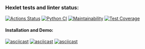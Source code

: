 ### Hexlet tests and linter status:
[![Actions Status](https://github.com/Unshock/python-project-lvl2/workflows/hexlet-check/badge.svg)](https://github.com/Unshock/python-project-lvl2/actions)
[![Python CI](https://github.com/Unshock/python-project-lvl2/actions/workflows/tests-and-linter-check.yml/badge.svg)](https://github.com/Unshock/python-project-lvl2/actions/workflows/tests-and-linter-check.yml)
[![Maintainability](https://api.codeclimate.com/v1/badges/dc7cb1754db6a42ae472/maintainability)](https://codeclimate.com/github/Unshock/python-project-lvl2/maintainability)
[![Test Coverage](https://api.codeclimate.com/v1/badges/dc7cb1754db6a42ae472/test_coverage)](https://codeclimate.com/github/Unshock/python-project-lvl2/test_coverage)
#### Installation and Demo:
[![asciicast](https://asciinema.org/a/2PgFE4iL2xzLrZznVYVMy86TY.svg)](https://asciinema.org/a/2PgFE4iL2xzLrZznVYVMy86TY)
[![asciicast](https://asciinema.org/a/N5cQ9tQLGz0XnDHptL614LCxf.svg)](https://asciinema.org/a/N5cQ9tQLGz0XnDHptL614LCxf)
[![asciicast](https://asciinema.org/a/Y7bPyB4mVj1uIrpHo3yM85XLA.svg)](https://asciinema.org/a/Y7bPyB4mVj1uIrpHo3yM85XLA)